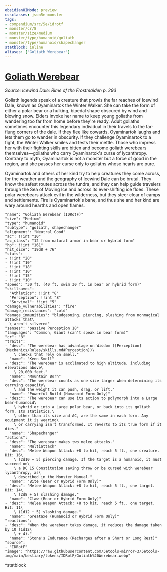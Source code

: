 ```yaml
---
obsidianUIMode: preview
cssclasses: json5e-monster
tags:
- compendium/src/5e/idrotf
- monster/cr/8
- monster/size/medium
- monster/type/humanoid/goliath
- monster/type/humanoid/shapechanger
statblock: inline
aliases: ["Goliath Werebear"]
---
```

# [Goliath Werebear](Mechanics\bestiary\humanoid/goliath-werebear-idrotf.md)
*Source: Icewind Dale: Rime of the Frostmaiden p. 293*  

Goliath legends speak of a creature that prowls the far reaches of Icewind Dale, known as Oyaminartok the Winter Walker. She can take the form of either a polar bear or a hulking, bipedal shape obscured by wind and blowing snow. Elders invoke her name to keep young goliaths from wandering too far from home before they're ready. Adult goliaths sometimes encounter this legendary individual in their travels to the far-flung corners of the dale. If they flee like cowards, Oyaminartok laughs and lets them go to wander in obscurity. If they challenge Oyaminartok to a fight, the Winter Walker smiles and tests their mettle. Those who impress her with their fighting skills are bitten and become goliath werebears themselves—goliaths who carry Oyaminartok's curse of lycanthropy. Contrary to myth, Oyaminartok is not a monster but a force of good in the region, and she passes her curse only to goliaths whose hearts are pure.

Oyaminartok and others of her kind try to help creatures they come across, for the weather and the geography of Icewind Dale can be brutal. They know the safest routes across the tundra, and they can help guide travelers through the Sea of Moving Ice and across its ever-shifting ice floes. These polar werebears attack evil in the wilderness, but they steer clear of camps and settlements. Fire is Oyaminartok's bane, and thus she and her kind are wary around hearths and open flames.

```statblock
"name": "Goliath Werebear (IDRotF)"
"size": "Medium"
"type": "humanoid"
"subtype": "goliath, shapechanger"
"alignment": "Neutral Good"
"ac": !!int "10"
"ac_class": "12 from natural armor in bear or hybrid form"
"hp": !!int "161"
"hit_dice": "19d8 + 76"
"stats":
- !!int "20"
- !!int "10"
- !!int "18"
- !!int "10"
- !!int "15"
- !!int "10"
"speed": "30 ft. (40 ft. swim 30 ft. in bear or hybrid form)"
"skillsaves":
  "Athletics": !!int "8"
  "Perception": !!int "8"
  "Survival": !!int "5"
"damage_vulnerabilities": "fire"
"damage_resistances": "cold"
"damage_immunities": "bludgeoning, piercing, slashing from nonmagical attacks that\
  \ aren't silvered"
"senses": "passive Perception 18"
"languages": "Common, Giant (can't speak in bear form)"
"cr": "8"
"traits":
- "desc": "The werebear has advantage on Wisdom ([Perception](Mechanics/Rules/skills.md#Perception))\
    \ checks that rely on smell."
  "name": "Keen Smell"
- "desc": "The werebear is acclimated to high altitude, including elevations above\
    \ 20,000 feet."
  "name": "Mountain Born"
- "desc": "The werebear counts as one size larger when determining its carrying capacity\
    \ and the weight it can push, drag, or lift."
  "name": "Powerful Build (Humanoid Form Only)"
- "desc": "The werebear can use its action to polymorph into a Large bear-humanoid\
    \ hybrid or into a Large polar bear, or back into its goliath form. Its statistics,\
    \ other than its size and AC, are the same in each form. Any equipment it is wearing\
    \ or carrying isn't transformed. It reverts to its true form if it dies."
  "name": "Shapechanger"
"actions":
- "desc": "The werebear makes two melee attacks."
  "name": "Multiattack"
- "desc": "Melee Weapon Attack: +8 to hit, reach 5 ft., one creature. Hit: 16\
    \ (2d10 + 5) piercing damage. If the target is a humanoid, it must succeed on\
    \ a DC 15 Constitution saving throw or be cursed with werebear lycanthropy, as\
    \ described in the Monster Manual."
  "name": "Bite (Bear or Hybrid Form Only)"
- "desc": "Melee Weapon Attack: +8 to hit, reach 5 ft., one target. Hit: 14\
    \ (2d8 + 5) slashing damage."
  "name": "Claw (Bear or Hybrid Form Only)"
- "desc": "Melee Weapon Attack: +8 to hit, reach 5 ft., one target. Hit: 11\
    \ (1d12 + 5) slashing damage."
  "name": "Greataxe (Humanoid or Hybrid Form Only)"
"reactions":
- "desc": "When the werebear takes damage, it reduces the damage taken by 10 (1d12\
    \ + 4)."
  "name": "Stone's Endurance (Recharges after a Short or Long Rest)"
"source":
- "IDRotF"
"image": "https://raw.githubusercontent.com/5etools-mirror-3/5etools-img/main/bestiary/tokens/IDRotF/Goliath%20Werebear.webp"
```
^statblock